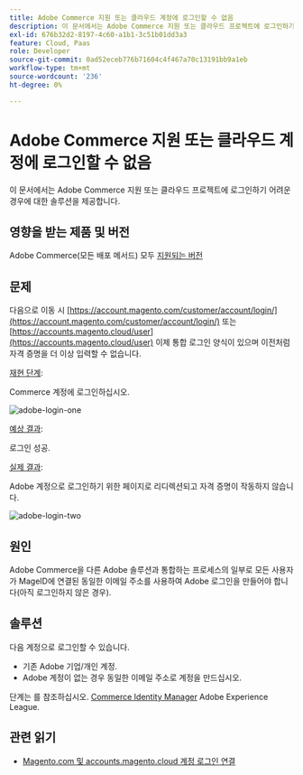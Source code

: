 ```yaml
---
title: Adobe Commerce 지원 또는 클라우드 계정에 로그인할 수 없음
description: 이 문서에서는 Adobe Commerce 지원 또는 클라우드 프로젝트에 로그인하기 어려운 경우에 대한 솔루션을 제공합니다.
exl-id: 676b32d2-8197-4c60-a1b1-3c51b01dd3a3
feature: Cloud, Paas
role: Developer
source-git-commit: 0ad52eceb776b71604c4f467a70c13191bb9a1eb
workflow-type: tm+mt
source-wordcount: '236'
ht-degree: 0%

---
```


# Adobe Commerce 지원 또는 클라우드 계정에 로그인할 수 없음

이 문서에서는 Adobe Commerce 지원 또는 클라우드 프로젝트에 로그인하기 어려운 경우에 대한 솔루션을 제공합니다.

## 영향을 받는 제품 및 버전

Adobe Commerce(모든 배포 메서드) 모두 [지원되는 버전](https://www.adobe.com/content/dam/cc/en/legal/terms/enterprise/pdfs/Adobe-Commerce-Software-Lifecycle-Policy.pdf)

## 문제

다음으로 이동 시 [https://account.magento.com/customer/account/login/](https://account.magento.com/customer/account/login/) 또는 [https://accounts.magento.cloud/user](https://accounts.magento.cloud/user) 이제 통합 로그인 양식이 있으며 이전처럼 자격 증명을 더 이상 입력할 수 없습니다.

<u>재현 단계</u>:

Commerce 계정에 로그인하십시오.

![adobe-login-one](assets/adobe-login-one.png)

<u>예상 결과</u>:

로그인 성공.

<u>실제 결과</u>:

Adobe 계정으로 로그인하기 위한 페이지로 리디렉션되고 자격 증명이 작동하지 않습니다.

![adobe-login-two](assets/adobe-login-two.png)


## 원인

Adobe Commerce을 다른 Adobe 솔루션과 통합하는 프로세스의 일부로 모든 사용자가 MageID에 연결된 동일한 이메일 주소를 사용하여 Adobe 로그인을 만들어야 합니다(아직 로그인하지 않은 경우).

## 솔루션

다음 계정으로 로그인할 수 있습니다.

- 기존 Adobe 기업/개인 계정.
- Adobe 계정이 없는 경우 동일한 이메일 주소로 계정을 만드십시오.

단계는 를 참조하십시오. [Commerce Identity Manager](https://experienceleague.adobe.com/docs/commerce-admin/start/commerce-account/commerce-identity-manager.html) Adobe Experience League.

## 관련 읽기

- [Magento.com 및 accounts.magento.cloud 계정 로그인 연결](/help/faq/general/linking-magento-com-and-accounts-magento-cloud-account-logins.md)
